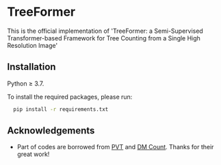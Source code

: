 
# TreeFormer

This is the official implementation of 'TreeFormer: a Semi-Supervised Transformer-based Framework for Tree Counting from a Single High Resolution Image'


## Installation

Python ≥ 3.7.

To install the required packages, please run:


```bash
  pip install -r requirements.txt
```
    
## Acknowledgements

 - Part of codes are borrowed from [PVT](https://github.com/whai362/PVT) and [DM Count](https://github.com/cvlab-stonybrook/DM-Count). Thanks for their great work!
 

